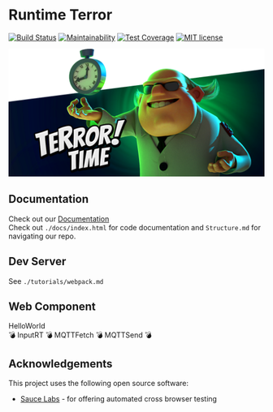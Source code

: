 # Runtime Terror
[![Build Status](https://travis-ci.com/ucsd-cse112/team9-webcomponent.svg?branch=dev)](https://travis-ci.com/ucsd-cse112/team9-webcomponent)
[![Maintainability](https://api.codeclimate.com/v1/badges/01d9ca099423c56d223d/maintainability)](https://codeclimate.com/repos/5cc220fa4a01b954d700d805/maintainability)
[![Test Coverage](https://api.codeclimate.com/v1/badges/01d9ca099423c56d223d/test_coverage)](https://codeclimate.com/repos/5cc220fa4a01b954d700d805/test_coverage)
[![MIT license](http://img.shields.io/badge/license-MIT-brightgreen.svg)](http://opensource.org/licenses/MIT)
  
![](docs/images/time_terror.png)

## Documentation
Check out our [Documentation](http://htmlpreview.github.io/?https://github.com/ucsd-cse112/team9-webcomponent/blob/valentin/docs/index.html)  
Check out `./docs/index.html` for code documentation and `Structure.md` for navigating our repo.

## Dev Server
See `./tutorials/webpack.md`

## Web Component

HelloWorld  
:bomb: InputRT :bomb: MQTTFetch :bomb: MQTTSend :bomb:

## Acknowledgements
This project uses the following open source software: 
- [Sauce Labs](https://saucelabs.com/) - for offering automated cross browser testing
  
